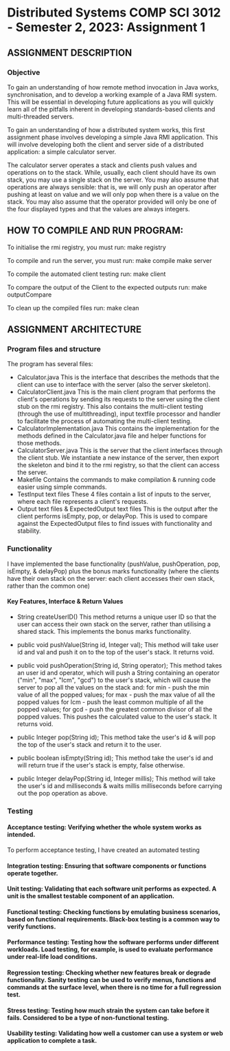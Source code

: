 # Distributed Systems COMP SCI 3012 - Semester 2, 2023: Assignment 1
## ASSIGNMENT DESCRIPTION
### Objective
To gain an understanding of how remote method invocation in Java works, synchronisation, and to develop a working example of a Java RMI system. This will be essential in developing future applications as you will quickly learn all of the pitfalls inherent in developing standards-based clients and multi-threaded servers.

To gain an understanding of how a distributed system works, this first assignment phase involves developing a simple Java RMI application. This will involve developing both the client and server side of a distributed application: a simple calculator server.

The calculator server operates a stack and clients push values and operations on to the stack. While, usually, each client should have its own stack, you may use a single stack on the server. You may also assume that operations are always sensible: that is, we will only push an operator after pushing at least on value and we will only pop when there is a value on the stack. You may also assume that the operator provided will only be one of the four displayed types and that the values are always integers.

## HOW TO COMPILE AND RUN PROGRAM:
To initialise the rmi registry, you must run:
make registry 

To compile and run the server, you must run:
make compile
make server

To compile the automated client testing run:
make client

To compare the output of the Client to the expected outputs run:
make outputCompare

To clean up the compiled files run:
make clean

## ASSIGNMENT ARCHITECTURE
### Program files and structure
The program has several files:
- Calculator.java
    This is the interface that describes the methods that the client can use to interface with the server (also the server skeleton). 
- CalculatorClient.java
    This is the main client program that performs the client's operations by sending its requests to the server using the client stub on the rmi registry. This also contains the multi-client testing (through the use of multithreading), input textfile processor and handler to facilitate the process of automating the multi-client testing. 
- CalculatorImplementation.java
    This contains the implementation for the methods defined in the Calculator.java file and helper functions for those methods. 
- CalculatorServer.java
    This is the server that the client interfaces through the client stub. We instantiate a new instance of the server, then export the skeleton and bind it to the rmi registry, so that the client can access the server. 
- Makefile
    Contains the commands to make compilation & running code easier using simple commands.
- TestInput text files
    These 4 files contain a list of inputs to the server, where each file represents a client's requests. 
- Output text files & ExpectedOutput text files
    This is the output after the client performs isEmpty, pop, or delayPop. This is used to compare against the ExpectedOutput files to find issues with functionality and stability.

### Functionality
I have implemented the base functionality (pushValue, pushOperation, pop, isEmpty, & delayPop) plus the bonus marks functionality (where the clients have their own stack on the server: each client accesses their own stack, rather than the common one)
#### Key Features, Interface & Return Values
- String createUserID()
This method returns a unique user ID so that the user can access their own stack on the server, rather than utilising a shared stack. This implements the bonus marks functionality.

- public void pushValue(String id, Integer val);
This method will take user id and val and push it on to the top of the user's stack. It returns void.

- public void pushOperation(String id, String operator);
This method takes an user id and operator, which will push a String containing an operator ("min", "max", "lcm", "gcd") to the user's stack, which will cause the server to pop all the values on the stack and:
for min - push the min value of all the popped values;
for max - push the max value of all the popped values
for lcm - push the least common multiple of all the popped values;
for gcd - push the greatest common divisor of all the popped values.
This pushes the calculated value to the user's stack. It returns void.

- public Integer pop(String id); 
This method take the user's id & will pop the top of the user's stack and return it to the user.

- public boolean isEmpty(String id);
This method take the user's id and will return true if the user's stack is empty, false otherwise.

- public Integer delayPop(String id, Integer millis); 
This method will take the user's id and milliseconds & waits millis milliseconds before carrying out the pop operation as above.

### Testing 
#### Acceptance testing: Verifying whether the whole system works as intended.
To perform acceptance testing, I have created an automated testing 
#### Integration testing: Ensuring that software components or functions operate together.
#### Unit testing: Validating that each software unit performs as expected. A unit is the smallest testable component of an application.
#### Functional testing: Checking functions by emulating business scenarios, based on functional requirements. Black-box testing is a common way to verify functions.
#### Performance testing: Testing how the software performs under different workloads. Load testing, for example, is used to evaluate performance under real-life load conditions.
#### Regression testing: Checking whether new features break or degrade functionality. Sanity testing can be used to verify menus, functions and commands at the surface level, when there is no time for a full regression test.
#### Stress testing: Testing how much strain the system can take before it fails. Considered to be a type of non-functional testing.
#### Usability testing: Validating how well a customer can use a system or web application to complete a task.
